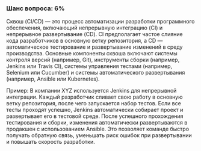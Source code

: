 ### Шанс вопроса: 6%

Сквош (CI/CD) — это процесс автоматизации разработки программного обеспечения, включающий непрерывную интеграцию (CI) и непрерывное развертывание (CD). CI предполагает частое слияние кода разработчиков в основную ветку репозитория, а CD — автоматическое тестирование и развертывание изменений в среду производства. Основные компоненты сквоша включают системы контроля версий (например, Git), инструменты сборки (например, Jenkins или Travis CI), системы управления тестами (например, Selenium или Cucumber) и системы автоматического развертывания (например, Ansible или Kubernetes).

Пример: В компании XYZ используется Jenkins для непрерывной интеграции. Каждый разработчик сливает свою работу в основную ветку репозитория, после чего запускается набор тестов. Если все тесты проходят успешно, Jenkins автоматически собирает проект и развертывает его в тестовой среде. После успешного прохождения тестирования и сборки, изменения автоматически развертываются в продакшен с использованием Ansible. Это позволяет команде быстро получать обратную связь, уменьшать риск ошибок при развертывании и повышать скорость разработки.